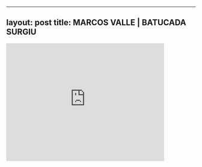 

---
layout: post
title: MARCOS VALLE | BATUCADA SURGIU
---


<iframe width="420" height="315" src="http://www.youtube.com/embed/9A0v8UZl4gU" frameborder="0" allowfullscreen></iframe>

